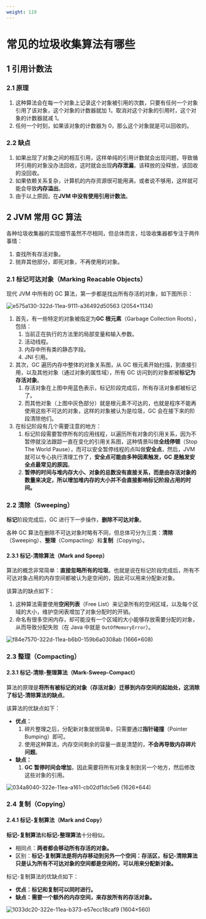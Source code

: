 ```yaml
---
weight: 119
---
```


# 常见的垃圾收集算法有哪些

## 1 引用计数法

### 2.1 原理

1. 这种算法会在每一个对象上记录这个对象被引用的次数，只要有任何一个对象引用了该对象，这个对象的计数器就加 1，取消对这个对象的引用时，这个对象的计数器就减 1。
2. 任何一个时刻，如果该对象的计数器为 0，那么这个对象就是可以回收的。

### 2.2 缺点

1. 如果出现了对象之间的相互引用，这样单纯的引用计数就会出现问题，导致循环引用的对象没办法回收，这时就会出现**内存泄漏**，该释放的没释放，该回收的没回收。
2. 如果依赖关系复杂，计算机的内存资源很可能用满，或者说不够用，这样就可能会导致**内存溢出**。
3. 由于以上原因，在**JVM 中没有使用引用计数法**。

## 2 JVM 常用 GC 算法

各种垃圾收集器的实现细节虽然不尽相同，但总体而言，垃圾收集器都专注于两件事情：

1. 查找所有存活对象。
2. 抛弃其他部分，即死对象，不再使用的对象。

### 2.1 标记可达对象（Marking Reacable Objects）

现代 JVM 中所有的 GC 算法，第一步都是找出所有存活的对象，如下图所示：

![e575a130-322d-11ea-9111-a36492d50563 (2054×1134)](../../media/202105//1621914623.3531394.png)

1. 首先，有一些特定的对象被指定为**GC 根元素**（Garbage Collection Roots），包括：
   1. 当前正在执行的方法里的局部变量和输入参数。
   2. 活动线程。
   3. 内存中所有类的静态字段。
   4. JNI 引用。
2. 其次，GC 遍历内存中整体的对象关系图，从 GC 根元素开始扫描，到直接引用，以及其他对象（通过对象的属性域），所有 GC 访问到的对象都被**标记为存活对象**。
   1. 存活对象在上图中用蓝色表示，标记阶段完成后，所有存活对象都被标记了。
   2. 而其他对象（上图中灰色部分）就是根元素不可达的，也就是程序不能再使用这些不可达的对象，这样的对象被认为是垃圾，GC 会在接下来的阶段清除他们。
3. 在标记阶段有几个需要注意的地方：
   1. 标记阶段需要暂停所有的应用线程，以遍历所有对象的引用关系，因为不暂停就没法跟踪一直在变化的引用关系图，这种情景叫做**全线停顿**（Stop The World Pause），而可以安全暂停线程的点叫做**安全点**，然后，JVM 就可以专心执行清理工作了，**安全点可能由多种因素触发，GC 是触发安全点最常见的原因**。
   2. **暂停的时间与堆内存大小、对象的总数没有直接关系，而是由存活对象的数量来决定，所以增加堆内存的大小并不会直接影响标记阶段占用的时间。**

### 2.2 清除（Sweeping）

**标记**阶段完成后，GC 进行下一步操作，**删除不可达对象**。

各种 GC 算法在删除不可达对象时略有不同，但总体可分为三类：**清除**（Sweeping）、**整理**（Compacting）和**复制**（Copying）。

#### 2.3.1 标记-清除算法（Mark and Speep）

算法的概念非常简单：**直接忽略所有的垃圾**。也就是说在标记阶段完成后，所有不可达对象占用的内存空间都被认为是空闲的，因此可以用来分配新对象。

该算法的缺点如下：

1. 这种算法需要使用**空闲列表**（Free List）来记录所有的空闲区域，以及每个区域的大小，维护空闲表增加了对象分配时的开销。
2. 命名有很多空闲内存，却可能没有一个区域的大小能够存放需要分配的对象，从而导致分配失败（在 Java 中就是 `OutOfMemoryError`）。

![f84e7570-322d-11ea-b6b0-159b6a0308ab (1666×608)](../../media/202105//1621914623.380117.png)

### 2.3 整理（Compacting）

#### 2.3.1 标记-清除-整理算法（Mark-Sweep-Compact）

算法的原理是**将所有被标记的对象（存活对象）迁移到内存空间的起始处，这消除了标记-清除算法的缺点**。

该算法的优缺点如下：

* **优点：**
  1. 碎片整理之后，分配新对象就很简单，只需要通过**指针碰撞**（Pointer Bumping）即可。
  2. 使用这种算法，内存空间剩余的容量一直是清楚的，**不会再导致内存碎片问题**。
* **缺点：**
  1. **GC 暂停时间会增加**，因此需要将所有对象复制到另一个地方，然后修改这些对象的引用。

![034a8040-322e-11ea-a161-cb02df1dc5e6 (1626×644)](../../media/202105//1621914623.4386532.png)

### 2.4 复制（Copying）

#### 2.4.1 标记-复制算法（Mark and Copy）

**标记-复制算法**和**标记-整理算法**十分相似。

* 相同点：**两者都会移动所有存活的对象。**
* 区别：**标记-复制算法是将内存移动到另外一个空间：存活区，标记-清除算法只是认为所有不可达对象的空间都是空闲的，可以用来分配新对象。**

标记-复制算法的优缺点如下：

* **优点：标记和复制可以同时进行。**
* **缺点：需要一个额外的内存空间，来存放所有的存活对象。**

![1033dc20-322e-11ea-b373-e57ecc18caf9 (1604×560)](../../media/202105//1621914623.4439304.png)

